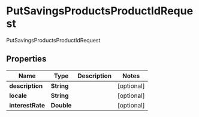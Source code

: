 

# PutSavingsProductsProductIdRequest

PutSavingsProductsProductIdRequest
## Properties

Name | Type | Description | Notes
------------ | ------------- | ------------- | -------------
**description** | **String** |  |  [optional]
**locale** | **String** |  |  [optional]
**interestRate** | **Double** |  |  [optional]




